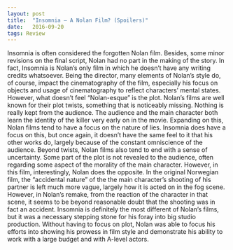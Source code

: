 ```yaml
---
layout:	post
title:	"Insomnia — A Nolan Film? (Spoilers)"
date:	2016-09-20
tags: Review
---
```


Insomnia is often considered the forgotten Nolan film. Besides, some minor revisions on the final script, Nolan had no part in the making of the story. In fact, Insomnia is Nolan’s only film in which he doesn’t have any writing credits whatsoever. Being the director, many elements of Nolan’s style do, of course, impact the cinematography of the film, especially his focus on objects and usage of cinematography to reflect characters’ mental states. However, what doesn’t feel “Nolan-esque” is the plot. Nolan’s films are well known for their plot twists, something that is noticeably missing. Nothing is really kept from the audience. The audience and the main character both learn the identity of the killer very early on in the movie. Expanding on this, Nolan films tend to have a focus on the nature of lies. Insomnia does have a focus on this, but once again, it doesn’t have the same feel to it that his other works do, largely because of the constant omniscience of the audience. Beyond twists, Nolan films also tend to end with a sense of uncertainty. Some part of the plot is not revealed to the audience, often regarding some aspect of the morality of the main character. However, in this film, interestingly, Nolan does the opposite. In the original Norwegian film, the “accidental nature” of the the main character’s shooting of his partner is left much more vague, largely how it is acted on in the fog scene. However, in Nolan’s remake, from the reaction of the character in that scene, it seems to be beyond reasonable doubt that the shooting was in fact an accident. Insomnia is definitely the most different of Nolan’s films, but it was a necessary stepping stone for his foray into big studio production. Without having to focus on plot, Nolan was able to focus his efforts into showing his prowess in film style and demonstrate his ability to work with a large budget and with A-level actors.
